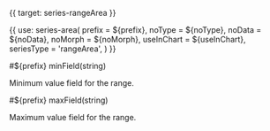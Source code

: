 {{ target: series-rangeArea }}

{{ use: series-area(
  prefix = ${prefix},
  noType = ${noType},
  noData = ${noData},
  noMorph = ${noMorph},
  useInChart = ${useInChart},
  seriesType = 'rangeArea',
) }}

#${prefix} minField(string)

Minimum value field for the range.

#${prefix} maxField(string)

Maximum value field for the range.
